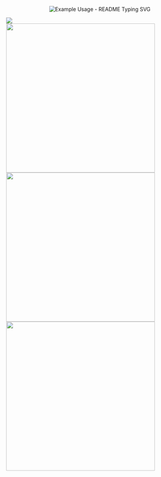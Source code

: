 <p align="center">
  <img src="https://readme-typing-svg.demolab.com/?lines=Hello+there!;I+am+Habip!;I+am+full+stack+software;developer+and+automation+tester!;Coding+makes+me+happy!&font=Fira%20Code&center=true&width=380&height=50&duration=4000&pause=1000" alt="Example Usage - README Typing SVG">
</p>



<div>
    <img src="https://github.com/saadeghi/saadeghi/blob/master/dino.gif">
</div>
<img width=400 src='https://github-readme-stats.vercel.app/api?username=hho-1&theme=vue-dark&show_icons=true&hide_border=true&count_private=true' />
<img width=400 src='https://github-readme-streak-stats.herokuapp.com/?user=hho-1&theme=vue-dark&hide_border=true' />
<img width=400 src='https://github-readme-stats.vercel.app/api/top-langs/?username=hho-1&theme=vue-dark&show_icons=true&hide_border=true&layout=compact' />
<!--
**hho-1/hho-1** is a ✨ _special_ ✨ repository because its `README.md` (this file) appears on your GitHub profile.

Here are some ideas to get you started:

- 🔭 I’m currently working on ...
- 🌱 I’m currently learning ...
- 👯 I’m looking to collaborate on ...
- 🤔 I’m looking for help with ...
- 💬 Ask me about ...
- 📫 How to reach me: ...
- 😄 Pronouns: ...
- ⚡ Fun fact: ...
-->
